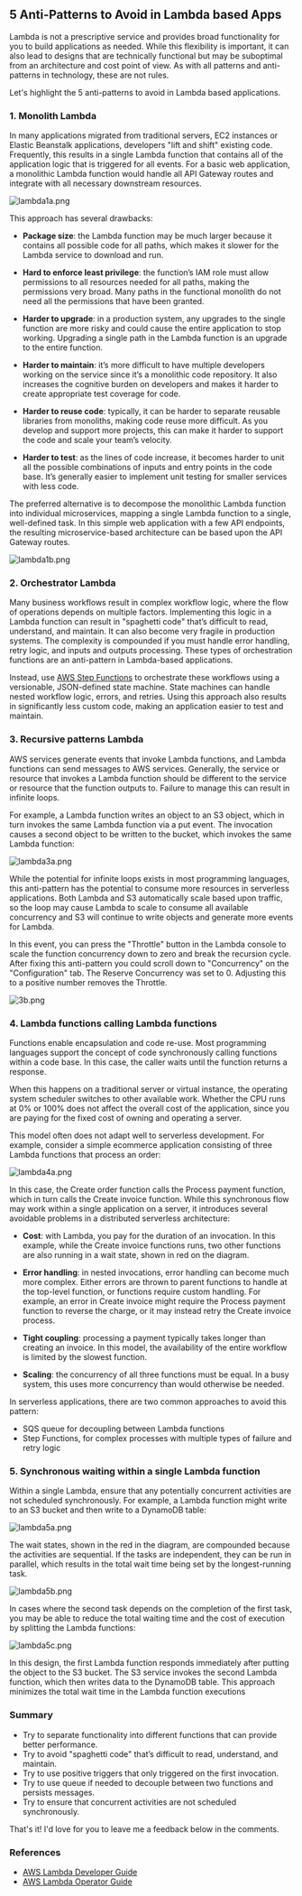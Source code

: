 ## 5 Anti-Patterns to Avoid in Lambda based Apps

Lambda is not a prescriptive service and provides broad functionality for you to build applications as needed. While this flexibility is important, it can also lead to designs that are technically functional but may be suboptimal from an architecture and cost point of view. As with all patterns and anti-patterns in technology, these are not rules.

Let's highlight the 5 anti-patterns to avoid in Lambda based applications.

### **1. Monolith Lambda**

In many applications migrated from traditional servers, EC2 instances or Elastic Beanstalk applications, developers "lift and shift" existing code. Frequently, this results in a single Lambda function that contains all of the application logic that is triggered for all events. For a basic web application, a monolithic Lambda function would handle all API Gateway routes and integrate with all necessary downstream resources.

![lambda1a.png](https://cdn.hashnode.com/res/hashnode/image/upload/v1635780524707/uV3TialzT.png)

This approach has several drawbacks:

- **Package size**: the Lambda function may be much larger because it contains all possible code for all paths, which makes it slower for the Lambda service to download and run.

- **Hard to enforce least privilege**: the function’s IAM role must allow permissions to all resources needed for all paths, making the permissions very broad. Many paths in the functional monolith do not need all the permissions that have been granted.

- **Harder to upgrade**: in a production system, any upgrades to the single function are more risky and could cause the entire application to stop working. Upgrading a single path in the Lambda function is an upgrade to the entire function.

- **Harder to maintain**: it’s more difficult to have multiple developers working on the service since it’s a monolithic code repository. It also increases the cognitive burden on developers and makes it harder to create appropriate test coverage for code.

- **Harder to reuse code**: typically, it can be harder to separate reusable libraries from monoliths, making code reuse more difficult. As you develop and support more projects, this can make it harder to support the code and scale your team’s velocity.

- **Harder to test**: as the lines of code increase, it becomes harder to unit all the possible combinations of inputs and entry points in the code base. It’s generally easier to implement unit testing for smaller services with less code.

The preferred alternative is to decompose the monolithic Lambda function into individual microservices, mapping a single Lambda function to a single, well-defined task. In this simple web application with a few API endpoints, the resulting microservice-based architecture can be based upon the API Gateway routes.

![lambda1b.png](https://cdn.hashnode.com/res/hashnode/image/upload/v1635780553002/RMX-QHoRz.png)

### **2. Orchestrator Lambda**

Many business workflows result in complex workflow logic, where the flow of operations depends on multiple factors. Implementing this logic in a Lambda function can result in "spaghetti code" that’s difficult to read, understand, and maintain. It can also become very fragile in production systems. The complexity is compounded if you must handle error handling, retry logic, and inputs and outputs processing. These types of orchestration functions are an anti-pattern in Lambda-based applications.

Instead, use  [AWS Step Functions](https://aws.amazon.com/step-functions/)  to orchestrate these workflows using a versionable, JSON-defined state machine. State machines can handle nested workflow logic, errors, and retries. Using this approach also results in significantly less custom code, making an application easier to test and maintain.

### **3. Recursive patterns Lambda**

AWS services generate events that invoke Lambda functions, and Lambda functions can send messages to AWS services. Generally, the service or resource that invokes a Lambda function should be different to the service or resource that the function outputs to. Failure to manage this can result in infinite loops.

For example, a Lambda function writes an object to an S3 object, which in turn invokes the same Lambda function via a put event. The invocation causes a second object to be written to the bucket, which invokes the same Lambda function:

![lambda3a.png](https://cdn.hashnode.com/res/hashnode/image/upload/v1635780970344/GVhHrJPHi.png)

While the potential for infinite loops exists in most programming languages, this anti-pattern has the potential to consume more resources in serverless applications. Both Lambda and S3 automatically scale based upon traffic, so the loop may cause Lambda to scale to consume all available concurrency and S3 will continue to write objects and generate more events for Lambda.

In this event, you can press the "Throttle" button in the Lambda console to scale the function concurrency down to zero and break the recursion cycle. After fixing this anti-pattern you could scroll down to "Concurrency" on the "Configuration" tab. The Reserve Concurrency was set to 0. Adjusting this to a positive number removes the Throttle.

![3b.png](https://cdn.hashnode.com/res/hashnode/image/upload/v1635781251073/EIoPPWZ6u.png)

### **4. Lambda functions calling Lambda functions**

Functions enable encapsulation and code re-use. Most programming languages support the concept of code synchronously calling functions within a code base. In this case, the caller waits until the function returns a response.

When this happens on a traditional server or virtual instance, the operating system scheduler switches to other available work. Whether the CPU runs at 0% or 100% does not affect the overall cost of the application, since you are paying for the fixed cost of owning and operating a server.

This model often does not adapt well to serverless development. For example, consider a simple ecommerce application consisting of three Lambda functions that process an order:

![lambda4a.png](https://cdn.hashnode.com/res/hashnode/image/upload/v1635781334298/tvGiXYfC-.png)

In this case, the Create order function calls the Process payment function, which in turn calls the Create invoice function. While this synchronous flow may work within a single application on a server, it introduces several avoidable problems in a distributed serverless architecture:

- **Cost**: with Lambda, you pay for the duration of an invocation. In this example, while the Create invoice functions runs, two other functions are also running in a wait state, shown in red on the diagram.

- **Error handling**: in nested invocations, error handling can become much more complex. Either errors are thrown to parent functions to handle at the top-level function, or functions require custom handling. For example, an error in Create invoice might require the Process payment function to reverse the charge, or it may instead retry the Create invoice process.

- **Tight coupling**: processing a payment typically takes longer than creating an invoice. In this model, the availability of the entire workflow is limited by the slowest function.

- **Scaling**: the concurrency of all three functions must be equal. In a busy system, this uses more concurrency than would otherwise be needed.

In serverless applications, there are two common approaches to avoid this pattern:

- SQS queue for decoupling between Lambda functions
- Step Functions, for complex processes with multiple types of failure and retry logic

### **5. Synchronous waiting within a single Lambda function**

Within a single Lambda, ensure that any potentially concurrent activities are not scheduled synchronously. For example, a Lambda function might write to an S3 bucket and then write to a DynamoDB table:

![lambda5a.png](https://cdn.hashnode.com/res/hashnode/image/upload/v1635781631397/bk3HronqV.png)

The wait states, shown in the red in the diagram, are compounded because the activities are sequential. If the tasks are independent, they can be run in parallel, which results in the total wait time being set by the longest-running task.


![lambda5b.png](https://cdn.hashnode.com/res/hashnode/image/upload/v1635781646285/t1swFxbe8.png)

In cases where the second task depends on the completion of the first task, you may be able to reduce the total waiting time and the cost of execution by splitting the Lambda functions:

![lambda5c.png](https://cdn.hashnode.com/res/hashnode/image/upload/v1635781659547/8IuEG7iZS.png)

In this design, the first Lambda function responds immediately after putting the object to the S3 bucket. The S3 service invokes the second Lambda function, which then writes data to the DynamoDB table. This approach minimizes the total wait time in the Lambda function executions

### Summary

- Try to separate functionality into different functions that can provide better performance.
- Try to avoid "spaghetti code" that’s difficult to read, understand, and maintain.
- Try to use positive triggers that only triggered on the first invocation.
- Try to use queue if needed to decouple between two functions and persists messages.
- Try to ensure that concurrent activities are not scheduled synchronously.

That's it! I'd love for you to leave me a feedback below in the comments.

### References

- [AWS Lambda Developer Guide](https://docs.aws.amazon.com/lambda/latest/dg/welcome.html)
- [AWS Lambda Operator Guide](https://docs.aws.amazon.com/lambda/latest/operatorguide/intro.html)